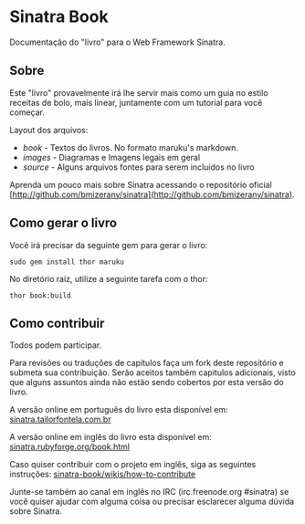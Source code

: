 Sinatra Book
============

Documentação do "livro" para o Web Framework Sinatra.

Sobre
-----
Este "livro" provavelmente irá lhe servir mais como um guia no estilo receitas de bolo, mais linear, juntamente com um tutorial para você começar.

Layout dos arquivos:

* _book_   - Textos do livros.  No formato maruku's markdown.
* _images_ - Diagramas e Imagens legais em geral
* _source_ - Alguns arquivos fontes para serem incluidos no livro

Aprenda um pouco mais sobre Sinatra acessando o repositório oficial [http://github.com/bmizerany/sinatra](http://github.com/bmizerany/sinatra).


Como gerar o livro
---------------------

Você irá precisar da seguinte gem para gerar o livro:

    sudo gem install thor maruku

No diretório raiz, utilize a seguinte tarefa com o thor:

    thor book:build


Como contribuir
-----------------
Todos podem participar.

Para revisões ou traduções de capitulos faça um fork deste repositório e submeta sua contribuição. Serão aceitos também capitulos adicionais, visto que alguns assuntos ainda não estão sendo cobertos por esta versão do livro.

A versão online em português do livro esta disponível em:
[sinatra.tailorfontela.com.br](http://sinatra.tailorfontela.com.br)



A versão online em inglês do livro esta disponível em:
[sinatra.rubyforge.org/book.html](http://sinatra.rubyforge.org/book.html)



Caso quiser contribuir com o projeto em inglês, siga as seguintes instruções:
[sinatra-book/wikis/how-to-contribute](http://github.com/cschneid/sinatra-book/wikis/how-to-contribute)




Junte-se também ao canal em inglês no IRC (irc.freenode.org #sinatra) se você quiser ajudar com alguma coisa ou precisar esclarecer alguma dúvida sobre Sinatra.
